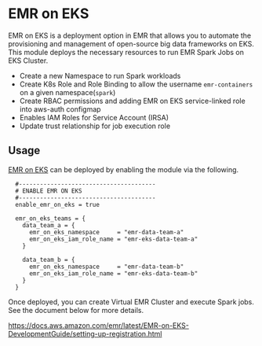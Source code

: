 # EMR on EKS

EMR on EKS is a deployment option in EMR that allows you to automate the provisioning and management of open-source big data frameworks on EKS.
This module deploys the necessary resources to run EMR Spark Jobs on EKS Cluster.

- Create a new Namespace to run Spark workloads
- Create K8s Role and Role Binding to allow the username `emr-containers` on a given namespace(`spark`)
- Create RBAC permissions and adding EMR on EKS service-linked role into aws-auth configmap
- Enables IAM Roles for Service Account (IRSA)
- Update trust relationship for job execution role

## Usage

[EMR on EKS](modules/emr-on-eks/README.md) can be deployed by enabling the module via the following.


```hcl
  #---------------------------------------
  # ENABLE EMR ON EKS
  #---------------------------------------
  enable_emr_on_eks = true

  emr_on_eks_teams = {
    data_team_a = {
      emr_on_eks_namespace     = "emr-data-team-a"
      emr_on_eks_iam_role_name = "emr-eks-data-team-a"
    }

    data_team_b = {
      emr_on_eks_namespace     = "emr-data-team-b"
      emr_on_eks_iam_role_name = "emr-eks-data-team-b"
    }
  }
```

Once deployed, you can create Virtual EMR Cluster and execute Spark jobs. See the document below for more details.

https://docs.aws.amazon.com/emr/latest/EMR-on-EKS-DevelopmentGuide/setting-up-registration.html
